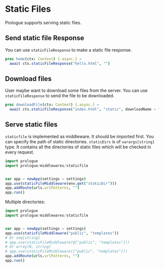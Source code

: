 # Static Files

Prologue supports serving static files.

## Send static file Response

You can use `staticFileResponse` to make a static file response.

```nim
proc home(ctx: Context) {.async.} =
  await ctx.staticFileResponse("hello.html", "")
```

## Download files

User maybe want to download some files from the server. You can use `staticFileResponse` to send the file to be downloaded. 

```nim
proc downloadFile(ctx: Context) {.async.} =
  await ctx.staticFileResponse("index.html", "static", downloadName = "download.html")
```

## Serve static files

`staticfile` is implemented as middleware. It should be imported first. You can specify the path of static directories. `staticDirs` is of `varargs[string]` type. It contains all
the directories of static files which will be checked in every request.

```nim
import prologue
import prologue/middlewares/staticfile


var app = newApp(settings = settings)
app.use(staticFileMiddleware(env.get("staticDir")))
app.addRoute(urls.urlPatterns, "")
app.run()
```

Multiple directories:

```nim
import prologue
import prologue/middlewares/staticfile


var app = newApp(settings = settings)
app.use(staticFileMiddleware("public", "templates"))
# Or seq[string]
# app.use(staticFileMiddleware(@["public", "templates"]))
# Or array[N, string]
# app.use(staticFileMiddleware(["public", "templates"]))
app.addRoute(urls.urlPatterns, "")
app.run()
```
